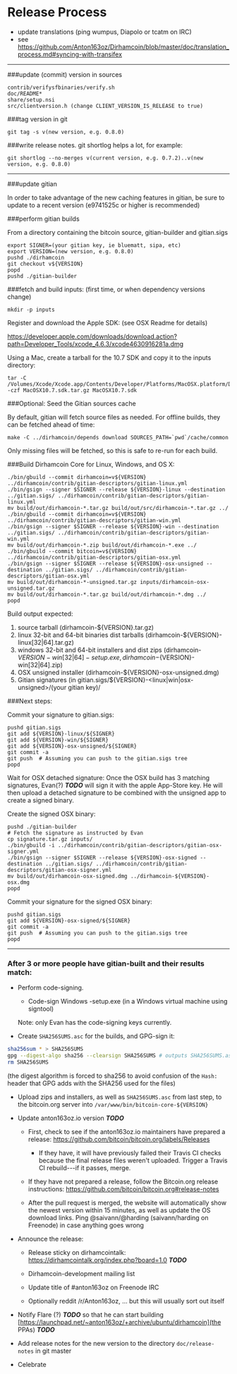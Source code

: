 Release Process
====================

* update translations (ping wumpus, Diapolo or tcatm on IRC)
* see https://github.com/Anton163oz/Dirhamcoin/blob/master/doc/translation_process.md#syncing-with-transifex

* * *

###update (commit) version in sources

	contrib/verifysfbinaries/verify.sh
	doc/README*
	share/setup.nsi
	src/clientversion.h (change CLIENT_VERSION_IS_RELEASE to true)

###tag version in git

	git tag -s v(new version, e.g. 0.8.0)

###write release notes. git shortlog helps a lot, for example:

	git shortlog --no-merges v(current version, e.g. 0.7.2)..v(new version, e.g. 0.8.0)

* * *

###update gitian

 In order to take advantage of the new caching features in gitian, be sure to update to a recent version (e9741525c or higher is recommended)

###perform gitian builds

 From a directory containing the bitcoin source, gitian-builder and gitian.sigs

	export SIGNER=(your gitian key, ie bluematt, sipa, etc)
	export VERSION=(new version, e.g. 0.8.0)
	pushd ./dirhamcoin
	git checkout v${VERSION}
	popd
	pushd ./gitian-builder

###fetch and build inputs: (first time, or when dependency versions change)
 
	mkdir -p inputs

 Register and download the Apple SDK: (see OSX Readme for details)
 
 https://developer.apple.com/downloads/download.action?path=Developer_Tools/xcode_4.6.3/xcode4630916281a.dmg
 
 Using a Mac, create a tarball for the 10.7 SDK and copy it to the inputs directory:
 
	tar -C /Volumes/Xcode/Xcode.app/Contents/Developer/Platforms/MacOSX.platform/Developer/SDKs/ -czf MacOSX10.7.sdk.tar.gz MacOSX10.7.sdk

###Optional: Seed the Gitian sources cache

  By default, gitian will fetch source files as needed. For offline builds, they can be fetched ahead of time:

	make -C ../dirhamcoin/depends download SOURCES_PATH=`pwd`/cache/common

  Only missing files will be fetched, so this is safe to re-run for each build.

###Build Dirhamcoin Core for Linux, Windows, and OS X:

	./bin/gbuild --commit dirhamcoin=v${VERSION} ../dirhamcoin/contrib/gitian-descriptors/gitian-linux.yml
	./bin/gsign --signer $SIGNER --release ${VERSION}-linux --destination ../gitian.sigs/ ../dirhamcoin/contrib/gitian-descriptors/gitian-linux.yml
	mv build/out/dirhamcoin-*.tar.gz build/out/src/dirhamcoin-*.tar.gz ../
	./bin/gbuild --commit dirhamcoin=v${VERSION} ../dirhamcoin/contrib/gitian-descriptors/gitian-win.yml
	./bin/gsign --signer $SIGNER --release ${VERSION}-win --destination ../gitian.sigs/ ../dirhamcoin/contrib/gitian-descriptors/gitian-win.yml
	mv build/out/dirhamcoin-*.zip build/out/dirhamcoin-*.exe ../
	./bin/gbuild --commit bitcoin=v${VERSION} ../dirhamcoin/contrib/gitian-descriptors/gitian-osx.yml
	./bin/gsign --signer $SIGNER --release ${VERSION}-osx-unsigned --destination ../gitian.sigs/ ../dirhamcoin/contrib/gitian-descriptors/gitian-osx.yml
	mv build/out/dirhamcoin-*-unsigned.tar.gz inputs/dirhamcoin-osx-unsigned.tar.gz
	mv build/out/dirhamcoin-*.tar.gz build/out/dirhamcoin-*.dmg ../
	popd
  Build output expected:

  1. source tarball (dirhamcoin-${VERSION}.tar.gz)
  2. linux 32-bit and 64-bit binaries dist tarballs (dirhamcoin-${VERSION}-linux[32|64].tar.gz)
  3. windows 32-bit and 64-bit installers and dist zips (dirhamcoin-${VERSION}-win[32|64]-setup.exe, dirhamcoin-${VERSION}-win[32|64].zip)
  4. OSX unsigned installer (dirhamcoin-${VERSION}-osx-unsigned.dmg)
  5. Gitian signatures (in gitian.sigs/${VERSION}-<linux|win|osx-unsigned>/(your gitian key)/

###Next steps:

Commit your signature to gitian.sigs:

	pushd gitian.sigs
	git add ${VERSION}-linux/${SIGNER}
	git add ${VERSION}-win/${SIGNER}
	git add ${VERSION}-osx-unsigned/${SIGNER}
	git commit -a
	git push  # Assuming you can push to the gitian.sigs tree
	popd

  Wait for OSX detached signature:
	Once the OSX build has 3 matching signatures, Evan(?) ***TODO*** will sign it with the apple App-Store key.
	He will then upload a detached signature to be combined with the unsigned app to create a signed binary.

  Create the signed OSX binary:

	pushd ./gitian-builder
	# Fetch the signature as instructed by Evan
	cp signature.tar.gz inputs/
	./bin/gbuild -i ../dirhamcoin/contrib/gitian-descriptors/gitian-osx-signer.yml
	./bin/gsign --signer $SIGNER --release ${VERSION}-osx-signed --destination ../gitian.sigs/ ../dirhamcoin/contrib/gitian-descriptors/gitian-osx-signer.yml
	mv build/out/dirhamcoin-osx-signed.dmg ../dirhamcoin-${VERSION}-osx.dmg
	popd

Commit your signature for the signed OSX binary:

	pushd gitian.sigs
	git add ${VERSION}-osx-signed/${SIGNER}
	git commit -a
	git push  # Assuming you can push to the gitian.sigs tree
	popd

-------------------------------------------------------------------------

### After 3 or more people have gitian-built and their results match:

- Perform code-signing.

    - Code-sign Windows -setup.exe (in a Windows virtual machine using signtool)

  Note: only Evan has the code-signing keys currently.

- Create `SHA256SUMS.asc` for the builds, and GPG-sign it:
```bash
sha256sum * > SHA256SUMS
gpg --digest-algo sha256 --clearsign SHA256SUMS # outputs SHA256SUMS.asc
rm SHA256SUMS
```
(the digest algorithm is forced to sha256 to avoid confusion of the `Hash:` header that GPG adds with the SHA256 used for the files)

- Upload zips and installers, as well as `SHA256SUMS.asc` from last step, to the bitcoin.org server
  into `/var/www/bin/bitcoin-core-${VERSION}`

- Update anton163oz.io version ***TODO***

  - First, check to see if the anton163oz.io maintainers have prepared a
    release: https://github.com/bitcoin/bitcoin.org/labels/Releases

      - If they have, it will have previously failed their Travis CI
        checks because the final release files weren't uploaded.
        Trigger a Travis CI rebuild---if it passes, merge.

  - If they have not prepared a release, follow the Bitcoin.org release
    instructions: https://github.com/bitcoin/bitcoin.org#release-notes

  - After the pull request is merged, the website will automatically show the newest version within 15 minutes, as well
    as update the OS download links. Ping @saivann/@harding (saivann/harding on Freenode) in case anything goes wrong

- Announce the release:

  - Release sticky on dirhamcointalk: https://dirhamcointalk.org/index.php?board=1.0 ***TODO***

  - Dirhamcoin-development mailing list

  - Update title of #anton163oz on Freenode IRC

  - Optionally reddit /r/Anton163oz, ... but this will usually sort out itself

- Notify Flare (?) ***TODO*** so that he can start building [https://launchpad.net/~anton163oz/+archive/ubuntu/dirhamcoin](the PPAs) ***TODO***

- Add release notes for the new version to the directory `doc/release-notes` in git master

- Celebrate
